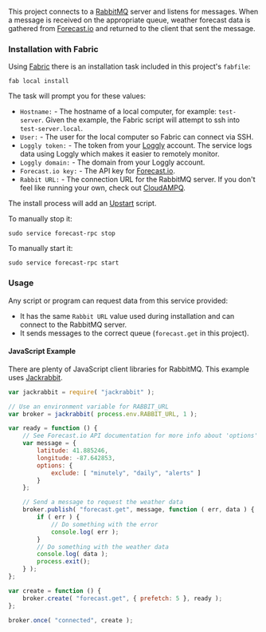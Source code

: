 This project connects to a [RabbitMQ](http://www.rabbitmq.com/) server and listens for messages. When a message is received on the appropriate queue, weather forecast data is gathered from [Forecast.io](https://developer.forecast.io/) and returned to the client that sent the message.


### Installation with Fabric

Using [Fabric](http://www.fabfile.org/) there is an installation task included in this project's `fabfile`:

```
fab local install
```

The task will prompt you for these values:

* `Hostname:` - The hostname of a local computer, for example: `test-server`. Given the example, the Fabric script will attempt to ssh into `test-server.local`.
* `User:` - The user for the local computer so Fabric can connect via SSH.
* `Loggly token:` - The token from your [Loggly](https://www.loggly.com/) account. The service logs data using Loggly which makes it easier to remotely monitor.
* `Loggly domain:` - The domain from your Loggly account.
* `Forecast.io key:` - The API key for [Forecast.io](https://developer.forecast.io/).
* `Rabbit URL:` - The connection URL for the RabbitMQ server. If you don't feel like running your own, check out [CloudAMPQ](https://www.cloudamqp.com/).

The install process will add an [Upstart](http://upstart.ubuntu.com/) script.

To manually stop it:
```
sudo service forecast-rpc stop
```

To manually start it:
```
sudo service forecast-rpc start
```


### Usage

Any script or program can request data from this service provided:

* It has the same `Rabbit URL` value used during installation and can connect to the RabbitMQ server.
* It sends messages to the correct queue (`forecast.get` in this project).


#### JavaScript Example

There are plenty of JavaScript client libraries for RabbitMQ. This example uses [Jackrabbit](https://github.com/hunterloftis/jackrabbit).

```javascript
var jackrabbit = require( "jackrabbit" );

// Use an environment variable for RABBIT_URL
var broker = jackrabbit( process.env.RABBIT_URL, 1 );

var ready = function () {
    // See Forecast.io API documentation for more info about 'options'
    var message = {
        latitude: 41.885246,
        longitude: -87.642853,
        options: {
            exclude: [ "minutely", "daily", "alerts" ]
        }
    };

    // Send a message to request the weather data
    broker.publish( "forecast.get", message, function ( err, data ) {
        if ( err ) {
            // Do something with the error
            console.log( err );
        }
        // Do something with the weather data
        console.log( data );
        process.exit();
    } );
};

var create = function () {
    broker.create( "forecast.get", { prefetch: 5 }, ready );
};

broker.once( "connected", create );
```
